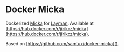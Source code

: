 # Docker Micka
Dockerized [Micka](http://micka.bnhelp.cz) for [Layman](https://github.com/jirik/layman). Available at [https://hub.docker.com/r/jirikcz/micka](https://hub.docker.com/r/jirikcz/micka). 

Based on [https://github.com/samtux/docker-micka]().
